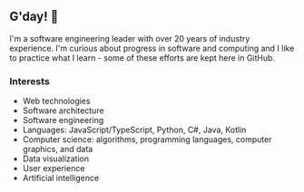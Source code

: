 ## G'day! 👋

I'm a software engineering leader with over 20 years of industry experience. I'm curious about progress in software and computing and I like to practice what I learn - some of these efforts are kept here in GitHub.

### Interests

* Web technologies
* Software architecture
* Software engineering
* Languages: JavaScript/TypeScript, Python, C#, Java, Kotlin
* Computer science: algorithms, programming languages, computer graphics, and data
* Data visualization
* User experience
* Artificial intelligence

<!--
**pwcberry/pwcberry** is a ✨ _special_ ✨ repository because its `README.md` (this file) appears on your GitHub profile.

Here are some ideas to get you started:

- 🔭 I’m currently working on ...
- 🌱 I’m currently learning ...
- 👯 I’m looking to collaborate on ...
- 🤔 I’m looking for help with ...
- 💬 Ask me about ...
- 📫 How to reach me: ...
- 😄 Pronouns: ...
- ⚡ Fun fact: ...
-->

